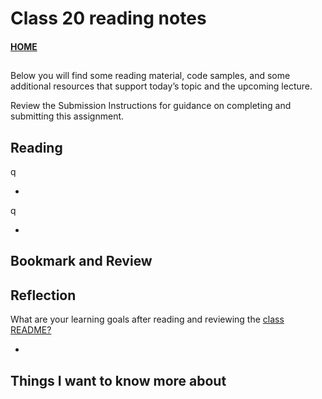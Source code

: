 # Class 20 reading notes

#### [HOME](https://cesarderio.github.io/reading-notes/)

##

Below you will find some reading material, code samples, and some additional resources that support today’s topic and the upcoming lecture.

Review the Submission Instructions for guidance on completing and submitting this assignment.

## Reading

[]()

q

*

q

*






## Bookmark and Review

[]()

[]()

## Reflection

What are your learning goals after reading and reviewing the [class README?](https://codefellows.github.io/code-401-javascript-guide/curriculum/class-06/)

*

## Things I want to know more about
